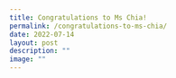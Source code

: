 ```yaml
---
title: Congratulations to Ms Chia!
permalink: /congratulations-to-ms-chia/
date: 2022-07-14
layout: post
description: ""
image: ""
---
```

